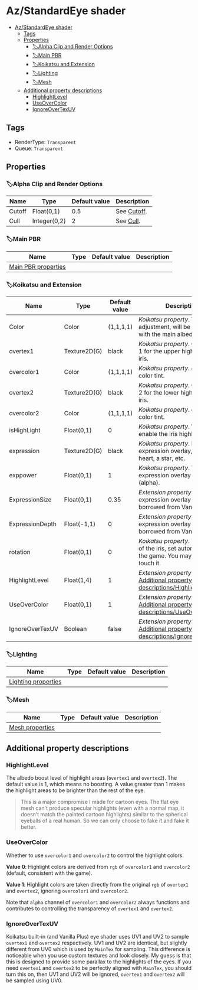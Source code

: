 # Az/StandardEye shader

- [Az/StandardEye shader](#azstandardeye-shader)
  - [Tags](#tags)
  - [Properties](#properties)
    - [🏷️Alpha Clip and Render Options](#️alpha-clip-and-render-options)
    - [🏷️Main PBR](#️main-pbr)
    - [🏷️Koikatsu and Extension](#️koikatsu-and-extension)
    - [🏷️Lighting](#️lighting)
    - [🏷️Mesh](#️mesh)
  - [Additional property descriptions](#additional-property-descriptions)
    - [HighlightLevel](#highlightlevel)
    - [UseOverColor](#useovercolor)
    - [IgnoreOverTexUV](#ignoreovertexuv)

## Tags
- RenderType: `Transparent`
- Queue: `Transparent`

## Properties
### 🏷️Alpha Clip and Render Options
| Name   | Type         | Default value | Description                                                                            |
| ------ | ------------ | ------------- | -------------------------------------------------------------------------------------- |
| Cutoff | Float(0,1)   | 0.5           | See [Cutoff](../common/alpha_clip_and_render_options_property_descriptions.md#cutoff). |
| Cull   | Integer(0,2) | 2             | See [Cull](../common/alpha_clip_and_render_options_property_descriptions.md#cull).     |

### 🏷️Main PBR
| Name                                          | Type | Default value | Description |
| --------------------------------------------- | ---- | ------------- | ----------- |
| [Main PBR properties](main_pbr_properties.md) |      |               |             |

### 🏷️Koikatsu and Extension
| Name            | Type         | Default value | Description                                                                                                 |
| --------------- | ------------ | ------------- | ----------------------------------------------------------------------------------------------------------- |
| Color           | Color        | (1,1,1,1)     | *Koikatsu property*. The color adjustment, will be multiplied with the main albedo.                         |
| overtex1        | Texture2D(G) | black         | *Koikatsu property*. Over texture 1 for the upper highlight of the iris.                                    |
| overcolor1      | Color        | (1,1,1,1)     | *Koikatsu property*. `overtex1` color tint.                                                                 |
| overtex2        | Texture2D(G) | black         | *Koikatsu property*. Over texture 2 for the lower highlight of the iris.                                    |
| overcolor2      | Color        | (1,1,1,1)     | *Koikatsu property*. `overtex2` color tint.                                                                 |
| isHighLight     | Float(0,1)   | 0             | *Koikatsu property*. Whether to enable the iris highlight.                                                  |
| expression      | Texture2D(G) | black         | *Koikatsu property*. Iris expression overlay, like a heart, a star, etc.                                    |
| exppower        | Float(0,1)   | 1             | *Koikatsu property*. The iris expression overlay intensity (alpha).                                         |
| ExpressionSize  | Float(0,1)   | 0.35          | *Extension property*. The iris expression overlay size, borrowed from Vanilla Plus.                         |
| ExpressionDepth | Float(-1,1)  | 0             | *Extension property*. The iris expression overlay depth, borrowed from Vanilla Plus.                        |
| rotation        | Float(0,1)   | 0             | *Koikatsu property*. The rotation of the iris, set automatically by the game. You may not need to touch it. |
| HighlightLevel  | Float(1,4)   | 1             | *Extension property*. See [Additional property descriptions/HighlightLevel](#highlightlevel).               |
| UseOverColor    | Float(0,1)   | 1             | *Extension property*. See [Additional property descriptions/UseOverColor](#useovercolor).                   |
| IgnoreOverTexUV | Boolean      | false         | *Extension property*. See [Additional property descriptions/IgnoreOverTexUV](#ignoreovertexuv).             |

### 🏷️Lighting
| Name                                          | Type | Default value | Description |
| --------------------------------------------- | ---- | ------------- | ----------- |
| [Lighting properties](lighting_properties.md) |      |               |             |

### 🏷️Mesh
| Name                                  | Type | Default value | Description |
| ------------------------------------- | ---- | ------------- | ----------- |
| [Mesh properties](mesh_properties.md) |      |               |             |

## Additional property descriptions
### HighlightLevel
The albedo boost level of highlight areas (`overtex1` and `overtex2`). The default value is 1, which means no boosting. A value greater than 1 makes the highlight areas to be brighter than the rest of the eye.

> This is a major compromise I made for cartoon eyes. The flat eye mesh can't produce specular highlights (even with a normal map, it doesn’t match the painted cartoon highlights) similar to the spherical eyeballs of a real human. So we can only choose to fake it and fake it better.

### UseOverColor
Whether to use `overcolor1` and `overcolor2` to control the highlight colors.

**Value 0**: Highlight colors are derived from `rgb` of `overcolor1` and `overcolor2` (default, consistent with the game).

**Value 1**: Highlight colors are taken directly from the original `rgb` of `overtex1` and `overtex2`, ignoring `overcolor1` and `overcolor2`.

Note that `alpha` channel of `overcolor1` and `overcolor2` always functions and contributes to controlling the transparency of `overtex1` and `overtex2`.

### IgnoreOverTexUV
Koikatsu built-in (and Vanilla Plus) eye shader uses UV1 and UV2 to sample `overtex1` and `overtex2` respectively. UV1 and UV2 are identical, but slightly different from UV0 which is used by `MainTex` for sampling. This difference is noticeable when you use custom textures and look closely. My guess is that this is designed to provide some parallax to the highlights of the eyes. If you need `overtex1` and `overtex2` to be perfectly aligned with `MainTex`, you should turn this on, then UV1 and UV2 will be ignored, `overtex1` and `overtex2` will be sampled using UV0.
